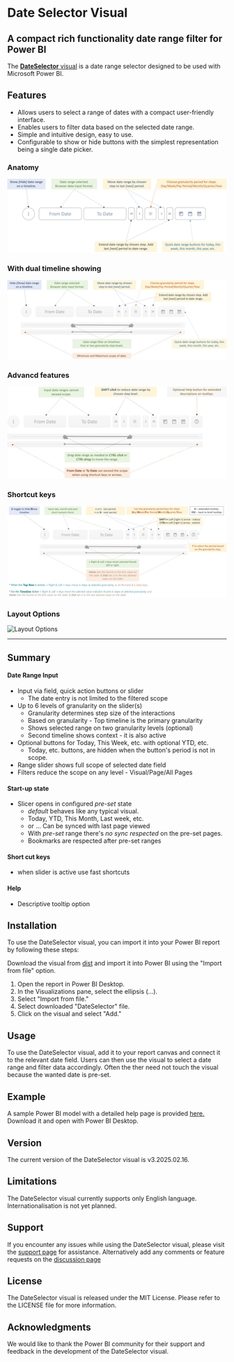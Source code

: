 # Date Selector Visual

## A compact rich functionality date range filter for Power BI
The [**DateSelector** visual](https://github.com/o221/dateSelector/blob/main/dist/dateSel4A1A0033E6F54D1B809B6E51058D54E3.3.2025.02.16.pbiviz) is a date range selector designed to be used with Microsoft Power BI.

## Features
- Allows users to select a range of dates with a compact user-friendly interface.
- Enables users to filter data based on the selected date range.
- Simple and intuitive design, easy to use.
- Configurable to show or hide buttons with the simplest representation being a single date picker.

### Anatomy

![Date Range Selector Anatomy](https://github.com/o221/dateSelector/blob/main/readme_files/Date%20Selector1.png?raw=true "Date Range Selector Anatomy")

### With dual timeline showing

![Date Range Selector with two level timeline](https://github.com/o221/dateSelector/blob/main/readme_files/Date%20Selector2.png?raw=true "Date Range Selector Timeline")

### Advancd features

![Date Range Selector Advanced Features](https://github.com/o221/dateSelector/blob/main/readme_files/Date%20Selector3.png?raw=true "Date Range Selector Advanced Features")

### Shortcut keys

![Date Range Selector Shortcut Keys](https://github.com/o221/dateSelector/blob/main/readme_files/Date%20Selector4.png?raw=true "Date Range Selector Shortcut Keys")

### Layout Options

![Layout Options](https://github.com/o221/dateSelector/blob/main/readme_files/Date%20Selector5.png?raw=true "Layout Options")

 ****

 ## Summary

 #### Date Range Input
  * Input via field, quick action buttons or slider
     * The date entry is not limited to the filtered scope
* Up to 6 levels of granularity on the slider(s)
     * Granularity determines step size of the interactions
     * Based on granularity - Top timeline is the primary granularity
     * Shows selected range on two granularity levels (optional)
     * Second timeline shows context - it is also active
* Optional buttons for Today, This Week, etc. with optional YTD, etc.
     * Today, etc. buttons, are hidden when the button's period is not in scope.
* Range slider shows full scope of selected date field
* Filters reduce the scope on any level - Visual/Page/All Pages

 #### Start-up state
  * Slicer opens in configured *pre-set* state
     * *default* behaves like any typical visual.
     * Today, YTD, This Month, Last week, etc.
     * or ...
Can be synced with last  page viewed
     * With *pre-set* range there's *no sync respected* on the pre-set pages.
     * Bookmarks are respected after pre-set ranges
 #### Short cut keys
  * when slider is active use fast shortcuts
 #### Help
  * Descriptive tooltip option

## Installation
To use the DateSelector visual, you can import it into your Power BI report by following these steps:

Download the visual from [dist](https://github.com/o221/dateSelector/blob/main/dist/dateSel4A1A0033E6F54D1B809B6E51058D54E3.3.2025.02.16.pbiviz) and import it into Power BI using the "Import from file" option.

1. Open the report in Power BI Desktop.
2. In the Visualizations pane, select the ellipsis (...).
3. Select "Import from file."
4. Select downloaded "DateSelector" file.
5. Click on the visual and select "Add."

## Usage
To use the DateSelector visual, add it to your report canvas and connect it to the relevant date field. Users can then use the visual to select a date range and filter data accordingly. Often the ther need not touch the visual because the wanted date is pre-set.

## Example
A sample Power BI model with a detailed help page is provided [here.](https://github.com/o221/dateSelector/blob/main/dist/date%20selector%20doc.pbix) Download it and open with Power BI Desktop.

## Version
The current version of the DateSelector visual is v3.2025.02.16.

## Limitations
The DateSelector visual currently supports only English language. Internationalisation is not yet planned.

## Support
If you encounter any issues while using the DateSelector visual, please visit the [support page](https://github.com/o221/dateSelector/issues) for assistance. Alternatively add any comments or feature requests on the [discussion page](https://github.com/o221/dateSelector/discussions)

## License
The DateSelector visual is released under the MIT License. Please refer to the LICENSE file for more information.

## Acknowledgments
We would like to thank the Power BI community for their support and feedback in the development of the DateSelector visual.
